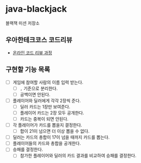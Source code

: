 # java-blackjack

블랙잭 미션 저장소

## 우아한테크코스 코드리뷰

- [온라인 코드 리뷰 과정](https://github.com/woowacourse/woowacourse-docs/blob/master/maincourse/README.md)

## 구현할 기능 목록
- [ ] 게임에 참여할 사람의 이름 입력 받는다.
  - [ ] `,` 기준으로 분리한다.
  - [ ] 공백이면 안된다.
- [ ] 플레이어와 딜러에게 각각 2장씩 준다.
  - [ ] 딜러 카드는 1장만 보여준다.
  - [ ] 플레이어 카드는 2장 모두 공개한다.
  - [ ] 카드는 중복이 되면 안된다.
- [ ] 각 플레이어가 카드를 뽑을지 결정한다.
  - [ ] 합이 21이 넘으면 더 이상 뽑을 수 없다.
- [ ] 딜러는 카드의 총합이 17이 넘을 때까지 카드를 뽑는다.
- [ ] 플레이어들의 카드와 총합을 공개한다.
- [ ] 승패를 결정한다.
  - [ ] 참가한 플레이어와 딜러의 카드 결과를 비교하여 승패를 결정한다.
